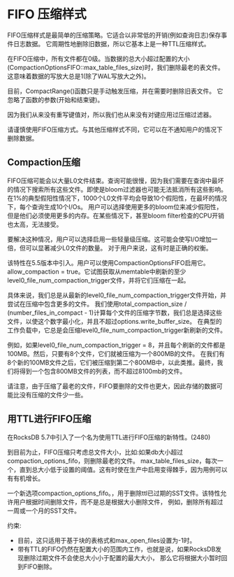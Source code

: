 # FIFO 压缩样式

FIFO压缩样式是最简单的压缩策略。它适合以非常低的开销(例如查询日志)保存事件日志数据。
它周期性地删除旧数据，所以它基本上是一种TTL压缩样式。

在FIFO压缩中，所有文件都在0级。当数据的总大小超过配置的大小(CompactionOptionsFIFO::max_table_files_size)时，我们删除最老的表文件。
这意味着数据的写放大总是1(除了WAL写放大之外)。

目前，CompactRange()函数只是手动触发压缩，并在需要时删除旧表文件。
它忽略了函数的参数(开始和结束键)。

因为我们从来没有重写键值对，所以我们也从来没有对键应用过压缩过滤器。

请谨慎使用FIFO压缩方式。与其他压缩样式不同，它可以在不通知用户的情况下删除数据。

## Compaction压缩

FIFO压缩可能会以大量L0文件结束。查询可能很慢，因为我们需要在查询中最坏的情况下搜索所有这些文件。即使是bloom过滤器也可能无法抵消所有这些影响。
在1%的典型假阳性情况下，1000个L0文件平均会导致10个假阳性，在最坏的情况下，每个查询生成10个I/Os。
用户可以选择使用更多的bloom位来减少假阳性，但是他们必须使用更多的内存。在某些情况下，甚至bloom filter检查的CPU开销也太高，无法接受。

要解决这种情况，用户可以选择启用一些轻量级压缩。这可能会使写I/O增加一倍，但可以显著减少L0文件的数量。
对于用户来说，这有时是正确的权衡。

该特性在5.5版本中引入。用户可以使用CompactionOptionsFIFO启用它。allow_compaction = true。它试图获取从memtable中刷新的至少level0_file_num_compaction_trigger文件，并将它们压缩在一起。

具体来说，我们总是从最新的level0_file_num_compaction_trigger文件开始，并尝试在压缩中包含更多的文件。
我们使用total_compaction_size / (number_files_in_compact - 1)计算每个文件的压缩字节数，我们总是选择这些文件，以使这个数字最小化，并且不超过options.write_buffer_size。
在典型的工作负载中，它总是会压缩level0_file_num_compaction_trigger新刷新的文件。

例如，如果level0_file_num_compaction_trigger = 8，并且每个刷新的文件都是100MB。然后，只要有8个文件，它们就被压缩为一个800MB的文件。
在我们有8个新的100MB文件之后，它们被压缩到第二个800MB中，以此类推。最终，我们将得到一个包含800MB文件的列表，而不超过8100mb的文件。

请注意，由于压缩了最老的文件，FIFO要删除的文件也更大，因此存储的数据可能比没有压缩的文件少一些。

## 用TTL进行FIFO压缩

在RocksDB 5.7中引入了一个名为使用TTL进行FIFO压缩的新特性。(2480)

到目前为止，FIFO压缩只考虑总文件大小，比如:如果db大小超过compaction_options_fifo，则删除最老的文件。
max_table_files_size，每次一个，直到总大小低于设置的阈值。这有时使在生产中启用变得棘手，因为用例可以有有机增长。

一个新选项compaction_options_fifo。，用于删除ttl已过期的SST文件。该特性允许用户根据时间删除文件，而不是总是根据大小删除文件，
例如，删除所有超过一周或一个月的SST文件。

约束:

* 目前，这只适用于基于块的表格式和max_open_files设置为-1时。
* 带有TTL的FIFO仍然在配置大小的范围内工作，也就是说，如果RocksDB发现删除过期文件不会使总大小小于配置的最大大小，
  那么它将根据大小暂时回到FIFO删除。

